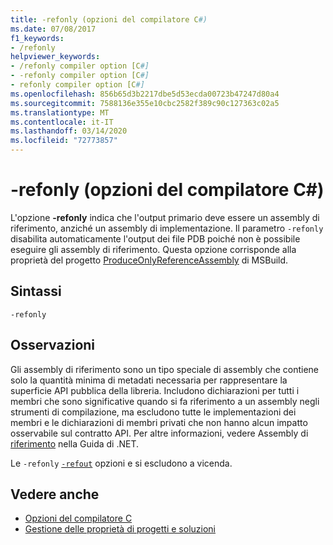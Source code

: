 ```yaml
---
title: -refonly (opzioni del compilatore C#)
ms.date: 07/08/2017
f1_keywords:
- /refonly
helpviewer_keywords:
- /refonly compiler option [C#]
- -refonly compiler option [C#]
- refonly compiler option [C#]
ms.openlocfilehash: 856b65d3b2217dbe5d53ecda00723b47247d80a4
ms.sourcegitcommit: 7588136e355e10cbc2582f389c90c127363c02a5
ms.translationtype: MT
ms.contentlocale: it-IT
ms.lasthandoff: 03/14/2020
ms.locfileid: "72773857"
---
```

# <a name="-refonly-c-compiler-options"></a>-refonly (opzioni del compilatore C#)

L'opzione **-refonly** indica che l'output primario deve essere un assembly di riferimento, anziché un assembly di implementazione. Il parametro `-refonly` disabilita automaticamente l'output dei file PDB poiché non è possibile eseguire gli assembly di riferimento. Questa opzione corrisponde alla proprietà del progetto [ProduceOnlyReferenceAssembly](/visualstudio/msbuild/common-msbuild-project-properties) di MSBuild.

## <a name="syntax"></a>Sintassi

```console
-refonly
```

## <a name="remarks"></a>Osservazioni

Gli assembly di riferimento sono un tipo speciale di assembly che contiene solo la quantità minima di metadati necessaria per rappresentare la superficie API pubblica della libreria. Includono dichiarazioni per tutti i membri che sono significative quando si fa riferimento a un assembly negli strumenti di compilazione, ma escludono tutte le implementazioni dei membri e le dichiarazioni di membri privati che non hanno alcun impatto osservabile sul contratto API. Per altre informazioni, vedere Assembly di [riferimento](../../../standard/assembly/reference-assemblies.md) nella Guida di .NET.

Le `-refonly` [`-refout`](refout-compiler-option.md) opzioni e si escludono a vicenda.

## <a name="see-also"></a>Vedere anche

- [Opzioni del compilatore C](./index.md)
- [Gestione delle proprietà di progetti e soluzioni](/visualstudio/ide/managing-project-and-solution-properties)
